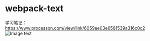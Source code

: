 # webpack-text

学习笔记：
https://www.processon.com/view/link/6059ee03e6581539a316c0c2
![Image text](https://www.processon.com/embed/5f2385d1f346fb5cdcafb0ab)
